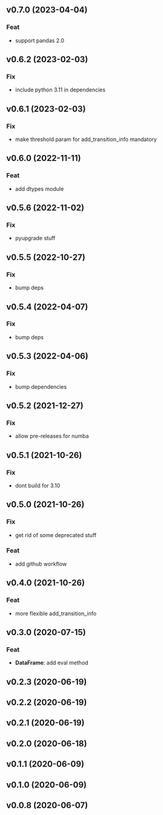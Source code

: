 ## v0.7.0 (2023-04-04)

### Feat

- support pandas 2.0

## v0.6.2 (2023-02-03)

### Fix

- include python 3.11 in dependencies

## v0.6.1 (2023-02-03)

### Fix

- make threshold param for add_transition_info mandatory

## v0.6.0 (2022-11-11)

### Feat

- add dtypes module

## v0.5.6 (2022-11-02)

### Fix

- pyupgrade stuff

## v0.5.5 (2022-10-27)

### Fix

- bump deps

## v0.5.4 (2022-04-07)

### Fix

- bump deps

## v0.5.3 (2022-04-06)

### Fix

- bump dependencies

## v0.5.2 (2021-12-27)

### Fix

- allow pre-releases for numba

## v0.5.1 (2021-10-26)

### Fix

- dont build for 3.10

## v0.5.0 (2021-10-26)

### Fix

- get rid of some deprecated stuff

### Feat

- add github workflow

## v0.4.0 (2021-10-26)

### Feat

- more flexible add_transition_info

## v0.3.0 (2020-07-15)

### Feat

- **DataFrame**: add eval method

## v0.2.3 (2020-06-19)

## v0.2.2 (2020-06-19)

## v0.2.1 (2020-06-19)

## v0.2.0 (2020-06-18)

## v0.1.1 (2020-06-09)

## v0.1.0 (2020-06-09)

## v0.0.8 (2020-06-07)
